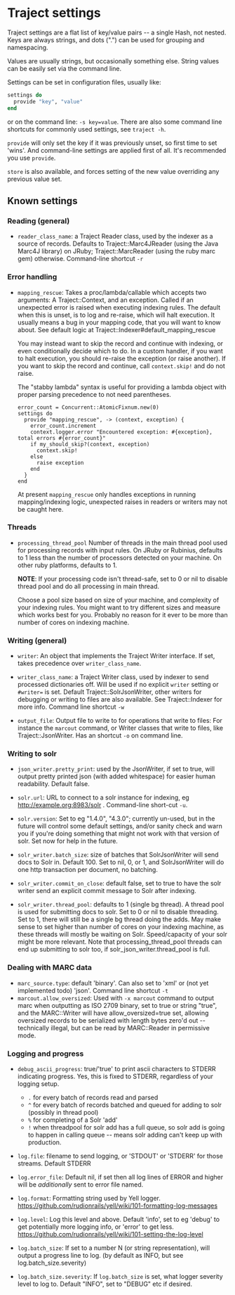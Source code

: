 # Traject settings

Traject settings are a flat list of key/value pairs -- a single
Hash, not nested. Keys are always strings, and dots (".") can be
used for grouping and namespacing.

Values are usually strings, but occasionally something else. String values can be easily
set via the command line.

Settings can be set in configuration files, usually like:

~~~ruby
settings do
  provide "key", "value"
end
~~~~

or on the command line: `-s key=value`.  There are also some command line shortcuts
for commonly used settings, see `traject -h`.

`provide` will only set the key if it was previously unset, so first time to set 'wins'. And command-line
settings are applied first of all. It's recommended you use `provide`.

`store` is also available, and forces setting of the new value overriding any previous value set.

## Known settings


### Reading (general)

* `reader_class_name`: a Traject Reader class, used by the indexer as a source of records.   Defaults to Traject::Marc4JReader (using the Java Marc4J library) on JRuby; Traject::MarcReader (using the ruby marc gem) otherwise. Command-line shortcut `-r`

### Error handling

* `mapping_rescue`: Takes a proc/lambda/callable which accepts two arguments: A Traject::Context, and an exception.  Called if an unexpected error is raised when executing indexing rules. The default when this is unset, is to log and re-raise, which will halt execution. It usually means a bug in your mapping code, that you will want to know about.  See default logic at Traject::Indexer#default_mapping_rescue

  You may instead want to skip the record and continue with indexing, or even conditionally
  decide which to do. In a custom handler, if you want to halt execution, you should re-raise the
  exception (or raise another). If you want to skip the record and continue, call `context.skip!`
  and do not raise.

  The "stabby lambda" syntax is useful for providing a lambda object with proper parsing
  precedence to not need parentheses.

      error_count = Concurrent::AtomicFixnum.new(0)
      settings do
        provide "mapping_rescue", -> (context, exception) {
          error_count.increment
          context.logger.error "Encountered exception: #{exception}, total errors #{error_count}"
          if my_should_skip?(context, exception)
            context.skip!
          else
            raise exception
          end
        }
      end

  At present `mapping_rescue` only handles exceptions in running mapping/indexing logic, unexpected raises in readers or writers may not be caught here.

### Threads

* `processing_thread_pool` Number of threads in the main thread pool used for
   processing records with input rules. On JRuby or Rubinius, defaults to 1 less
   than the number of processors detected on your machine. On other ruby
   platforms, defaults to 1.

   **NOTE**: If your processing code isn't thread-safe, set to 0 or nil to
   disable thread pool and do all processing in main thread.

   Choose a pool size based on size of your machine, and complexity of your
   indexing rules. You might want to try different sizes and measure which works
   best for you. Probably no reason for it ever to be more than number of cores
   on indexing machine.


### Writing (general)

* `writer`: An object that implements the Traject Writer interface. If set, takes precedence over `writer_class_name`.

* `writer_class_name`: a Traject Writer class, used by indexer to send processed dictionaries off. Will be used if no explicit `writer` setting or `#writer=` is set. Default Traject::SolrJsonWriter, other writers for debugging or writing to files are also available. See Traject::Indexer for more info. Command line shortcut `-w`
* `output_file`: Output file to write to for operations that write to files: For instance the `marcout` command, or Writer classes that write to files, like Traject::JsonWriter. Has an shortcut `-o` on command line.

### Writing to solr

* `json_writer.pretty_print`: used by the JsonWriter, if set to true, will output pretty printed json (with added whitespace) for easier human readability. Default false.
* `solr.url`: URL to connect to a solr instance for indexing, eg http://example.org:8983/solr . Command-line short-cut `-u`.

* `solr.version`: Set to eg "1.4.0", "4.3.0"; currently un-used, but in the future will control some default settings, and/or sanity check and warn you if you're doing something that might not work with that version of solr. Set now for help in the future.

* `solr_writer.batch_size`: size of batches that SolrJsonWriter will send docs to Solr in. Default 100. Set to nil, 0, or 1, and SolrJsonWriter will do one http transaction per document, no batching.

* `solr_writer.commit_on_close`: default false, set to true to have the solr writer send an explicit commit message to Solr after indexing.

* `solr_writer.thread_pool`: defaults to 1 (single bg thread). A thread pool is used for submitting docs to solr. Set to 0 or nil to disable threading. Set to 1, there will still be a single bg thread doing the adds. May make sense to set higher than number of cores on your indexing machine, as these threads will mostly be waiting on Solr. Speed/capacity of your solr might be more relevant. Note that processing_thread_pool threads can end up submitting to solr too, if solr_json_writer.thread_pool is full.


### Dealing with MARC data

* `marc_source.type`: default 'binary'. Can also set to 'xml' or (not yet implemented todo) 'json'. Command line shortcut `-t`
* `marcout.allow_oversized`: Used with `-x marcout` command to output marc when outputting as ISO 2709 binary, set to true or string "true", and the MARC::Writer will have  allow_oversized=true set, allowing oversized records to be serialized with length bytes zero'd out -- technically illegal, but can be read by MARC::Reader in permissive mode.

### Logging and progress

* `debug_ascii_progress`: true/'true' to print ascii characters to STDERR indicating progress. Yes, this is fixed to STDERR, regardless of your logging setup.
  * `.` for every batch of records read and parsed
  * `^` for every batch of records batched and queued for adding to solr (possibly in thread pool)
  * `%` for completing of a Solr 'add'
  * `!` when threadpool for solr add has a full queue, so solr add is going to happen in calling queue -- means solr adding can't keep up with production.

* `log.file`: filename to send logging, or 'STDOUT' or 'STDERR' for those streams. Default STDERR

* `log.error_file`: Default nil, if set then all log lines of ERROR and higher will be _additionally_ sent to error file named.

* `log.format`: Formatting string used by Yell logger. https://github.com/rudionrails/yell/wiki/101-formatting-log-messages

* `log.level`:  Log this level and above. Default 'info', set to eg 'debug' to get potentially more logging info, or 'error' to get less. https://github.com/rudionrails/yell/wiki/101-setting-the-log-level

* `log.batch_size`: If set to a number N (or string representation), will output a progress line to log. (by default as INFO, but see log.batch_size.severity)

* `log.batch_size.severity`: If `log.batch_size` is set, what logger severity level to log to. Default "INFO", set to "DEBUG" etc if desired.







